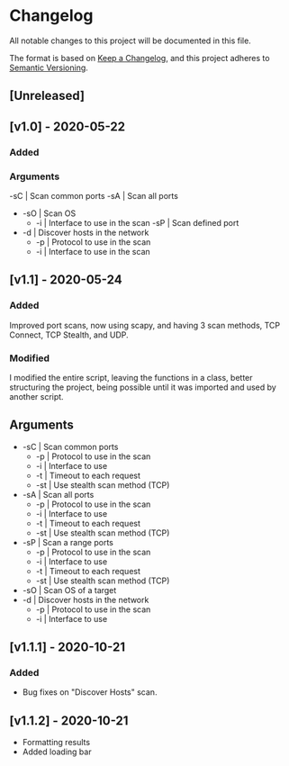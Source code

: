 # Changelog
All notable changes to this project will be documented in this file.

The format is based on [Keep a Changelog](https://keepachangelog.com/en/1.0.0/),
and this project adheres to [Semantic Versioning](https://semver.org/spec/v2.0.0.html).

## [Unreleased]

## [v1.0] - 2020-05-22
### Added
### Arguments
-sC | Scan common ports
-sA | Scan all ports
- -sO | Scan OS
  - -i | Interface to use in the scan
-sP | Scan defined port
- -d | Discover hosts in the network
  - -p | Protocol to use in the scan
  - -i | Interface to use in the scan

## [v1.1] - 2020-05-24
### Added
Improved port scans, now using scapy, and having 3 scan methods, TCP Connect, TCP Stealth, and UDP.
### Modified
I modified the entire script, leaving the functions in a class, better structuring the project, being possible until it was imported and used by another script.
## Arguments
- -sC | Scan common ports
  - -p | Protocol to use in the scan
  - -i | Interface to use
  - -t | Timeout to each request
  - -st | Use stealth scan method (TCP)
- -sA | Scan all ports
  - -p  | Protocol to use in the scan
  - -i  | Interface to use
  - -t  | Timeout to each request
  - -st | Use stealth scan method (TCP)
- -sP | Scan a range ports
  - -p | Protocol to use in the scan
  - -i | Interface to use
  - -t | Timeout to each request
  - -st | Use stealth scan method (TCP)
- -sO | Scan OS of a target
- -d | Discover hosts in the network
  - -p | Protocol to use in the scan
  - -i | Interface to use

## [v1.1.1] - 2020-10-21
### Added
- Bug fixes on "Discover Hosts" scan.

## [v1.1.2] - 2020-10-21

- Formatting results
- Added loading bar